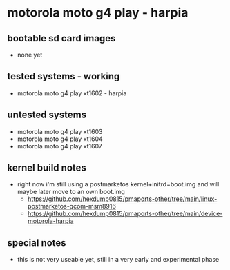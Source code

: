 # motorola moto g4 play - harpia

## bootable sd card images

- none yet

## tested systems - working

- motorola moto g4 play xt1602 - harpia

## untested systems

- motorola moto g4 play xt1603
- motorola moto g4 play xt1604
- motorola moto g4 play xt1607

## kernel build notes

- right now i'm still using a postmarketos kernel+initrd=boot.img and will maybe later move to an own boot.img
  - https://github.com/hexdump0815/pmaports-other/tree/main/linux-postmarketos-qcom-msm8916
  - https://github.com/hexdump0815/pmaports-other/tree/main/device-motorola-harpia

## special notes

- this is not very useable yet, still in a very early and experimental phase
